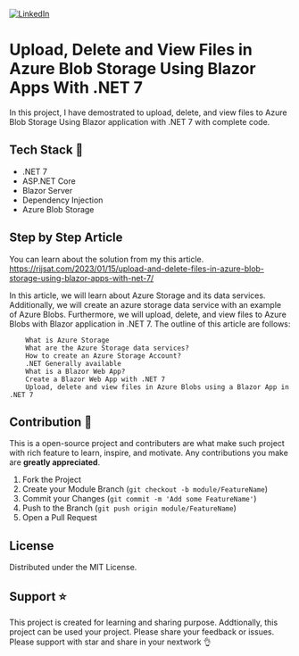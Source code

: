 [![LinkedIn][linkedin-shield]][linkedin-url]

[linkedin-shield]: https://img.shields.io/badge/-LinkedIn-black.svg?style=flat-square&logo=linkedin&colorB=555
[linkedin-url]: https://www.linkedin.com/in/rijwanansari/

# Upload, Delete and View Files in Azure Blob Storage Using Blazor Apps With .NET 7 
In this project, I have demostrated to upload, delete, and view files to Azure Blob Storage Using Blazor application with .NET 7 with complete code.

## Tech Stack :muscle:
- .NET 7
- ASP.NET Core
- Blazor Server
- Dependency Injection
- Azure Blob Storage

## Step by Step Article 
You can learn about the solution from my this article.
https://rijsat.com/2023/01/15/upload-and-delete-files-in-azure-blob-storage-using-blazor-apps-with-net-7/

In this article, we will learn about Azure Storage and its data services. Additionally, we will create an azure storage data service with an example of Azure Blobs. Furthermore, we will upload, delete, and view files to Azure Blobs with Blazor application in .NET 7. The outline of this article are follows:

        What is Azure Storage
        What are the Azure Storage data services?
        How to create an Azure Storage Account?
        .NET Generally available
        What is a Blazor Web App?
        Create a Blazor Web App with .NET 7
        Upload, delete and view files in Azure Blobs using a Blazor App in .NET 7

## Contribution 🤝

This is a open-source project and contributers are what make such project with rich feature to learn, inspire, and motivate. Any contributions you make are **greatly appreciated**.

1. Fork the Project
2. Create your Module Branch (`git checkout -b module/FeatureName`)
3. Commit your Changes (`git commit -m 'Add some FeatureName'`)
4. Push to the Branch (`git push origin module/FeatureName`)
5. Open a Pull Request

## License

Distributed under the MIT License.

## Support ⭐
This project is created for learning and sharing purpose. Addtionally, this project can be used your project. Please share your feedback or issues. Please support with star and share in your nextwork 👌
